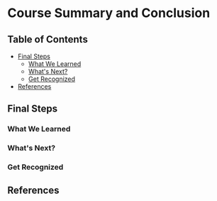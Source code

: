 # Course Summary and Conclusion


## Table of Contents
<!-- START doctoc generated TOC please keep comment here to allow auto update -->
<!-- DON'T EDIT THIS SECTION, INSTEAD RE-RUN doctoc TO UPDATE -->


- [Final Steps](#final-steps)
  - [What We Learned](#what-we-learned)
  - [What's Next?](#whats-next)
  - [Get Recognized](#get-recognized)
- [References](#references)

<!-- END doctoc generated TOC please keep comment here to allow auto update -->


## Final Steps

### What We Learned


### What's Next?


### Get Recognized


## References
